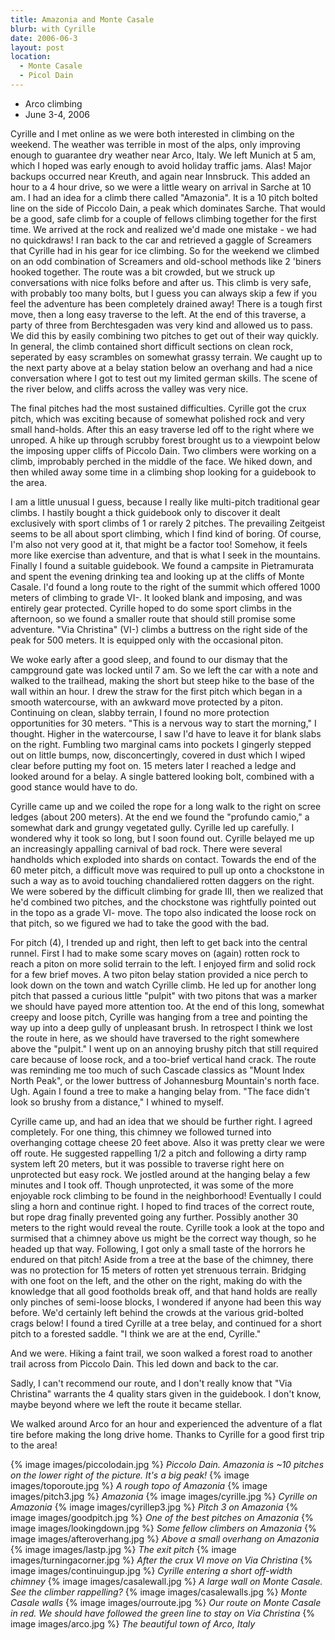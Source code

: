 ```yaml
---
title: Amazonia and Monte Casale
blurb: with Cyrille
date: 2006-06-3
layout: post
location:
  - Monte Casale
  - Picol Dain
---
```


* Arco climbing
* June 3-4, 2006


Cyrille and I met online as we were both interested in climbing on the
weekend. The weather was terrible in most of the alps, only improving enough to
guarantee dry weather near Arco, Italy. We left Munich at 5 am, which I hoped
was early enough to avoid holiday traffic jams. Alas! Major backups occurred
near Kreuth, and again near Innsbruck. This added an hour to a 4 hour drive, so
we were a little weary on arrival in Sarche at 10 am. I had an idea for a climb
there called "Amazonia". It is a 10 pitch bolted line on the side of Piccolo
Dain, a peak which dominates Sarche. That would be a good, safe climb for a
couple of fellows climbing together for the first time. We arrived at the rock
and realized we'd made one mistake - we had no quickdraws! I ran back to the car
and retrieved a gaggle of Screamers that Cyrille had in his gear for ice
climbing. So for the weekend we climbed on an odd combination of Screamers and
old-school methods like 2 'biners hooked together. The route was a bit crowded,
but we struck up conversations with nice folks before and after us. This climb
is very safe, with probably too many bolts, but I guess you can always skip a
few if you feel the adventure has been completely drained away! There is a tough
first move, then a long easy traverse to the left. At the end of this traverse,
a party of three from Berchtesgaden was very kind and allowed us to pass. We did
this by easily combining two pitches to get out of their way quickly. In
general, the climb contained short difficult sections on clean rock, seperated
by easy scrambles on somewhat grassy terrain. We caught up to the next party
above at a belay station below an overhang and had a nice conversation where I
got to test out my limited german skills. The scene of the river below, and
cliffs across the valley was very nice.


The final pitches had the most sustained difficulties. Cyrille got the crux
pitch, which was exciting because of somewhat polished rock and very small
hand-holds. After this an easy traverse led off to the right where we unroped. A
hike up through scrubby forest brought us to a viewpoint below the imposing
upper cliffs of Piccolo Dain. Two climbers were working on a climb, improbably
perched in the middle of the face. We hiked down, and then whiled away some time
in a climbing shop looking for a guidebook to the area.


I am a little unusual I guess, because I really like multi-pitch traditional
gear climbs. I hastily bought a thick guidebook only to discover it dealt
exclusively with sport climbs of 1 or rarely 2 pitches. The prevailing Zeitgeist
seems to be all about sport climbing, which I find kind of boring. Of course,
I'm also not very good at it, that might be a factor too! Somehow, it feels more
like exercise than adventure, and that is what I seek in the mountains. Finally
I found a suitable guidebook. We found a campsite in Pietramurata and spent the
evening drinking tea and looking up at the cliffs of Monte Casale. I'd found a
long route to the right of the summit which offered 1000 meters of climbing to
grade VI-. It looked blank and imposing, and was entirely gear
protected. Cyrille hoped to do some sport climbs in the afternoon, so we found a
smaller route that should still promise some adventure. "Via Christina" (VI-)
climbs a buttress on the right side of the peak for 500 meters. It is equipped
only with the occasional piton.


We woke early after a good sleep, and found to our dismay that the campground
gate was locked until 7 am. So we left the car with a note and walked to the
trailhead, making the short but steep hike to the base of the wall within an
hour. I drew the straw for the first pitch which began in a smooth watercourse,
with an awkward move protected by a piton. Continuing on clean, slabby terrain,
I found no more protection opportunities for 30 meters. "This is a nervous way
to start the morning," I thought. Higher in the watercourse, I saw I'd have to
leave it for blank slabs on the right. Fumbling two marginal cams into pockets I
gingerly stepped out on little bumps, now, disconcertingly, covered in dust
which I wiped clear before putting my foot on. 15 meters later I reached a ledge
and looked around for a belay. A single battered looking bolt, combined with a
good stance would have to do.


Cyrille came up and we coiled the rope for a long walk to the right on scree
ledges (about 200 meters). At the end we found the "profundo camio," a somewhat
dark and grungy vegetated gully. Cyrille led up carefully. I wondered why it
took so long, but I soon found out. Cyrille belayed me up an increasingly
appalling carnival of bad rock. There were several handholds which exploded into
shards on contact. Towards the end of the 60 meter pitch, a difficult move was
required to pull up onto a chockstone in such a way as to avoid touching
chandaliered rotten daggers on the right. We were sobered by the difficult
climbing for grade III, then we realized that he'd combined two pitches, and the
chockstone was rightfully pointed out in the topo as a grade VI- move. The topo
also indicated the loose rock on that pitch, so we figured we had to take the
good with the bad.


For pitch (4), I trended up and right, then left to get back into the central
runnel. First I had to make some scary moves on (again) rotten rock to reach a
piton on more solid terrain to the left. I enjoyed firm and solid rock for a few
brief moves. A two piton belay station provided a nice perch to look down on the
town and watch Cyrille climb. He led up for another long pitch that passed a
curious little "pulpit" with two pitons that was a marker we should have payed
more attention too. At the end of this long, somewhat creepy and loose pitch,
Cyrille was hanging from a tree and pointing the way up into a deep gully of
unpleasant brush. In retrospect I think we lost the route in here, as we should
have traversed to the right somewhere above the "pulpit." I went up on an
annoying brushy pitch that still required care because of loose rock, and a
too-brief vertical hand crack. The route was reminding me too much of such
Cascade classics as "Mount Index North Peak", or the lower buttress of
Johannesburg Mountain's north face. Ugh. Again I found a tree to make a hanging
belay from. "The face didn't look so brushy from a distance," I whined to
myself.


Cyrille came up, and had an idea that we should be further right. I agreed
completely. For one thing, this chimney we followed turned into overhanging
cottage cheese 20 feet above. Also it was pretty clear we were off route. He
suggested rappelling 1/2 a pitch and following a dirty ramp system left 20
meters, but it was possible to traverse right here on unprotected but easy
rock. We jostled around at the hanging belay a few minutes and I took
off. Though unprotected, it was some of the more enjoyable rock climbing to be
found in the neighborhood! Eventually I could sling a horn and continue right. I
hoped to find traces of the correct route, but rope drag finally prevented going
any further. Possibly another 30 meters to the right would reveal the
route. Cyrille took a look at the topo and surmised that a chimney above us
might be the correct way though, so he headed up that way. Following, I got only
a small taste of the horrors he endured on that pitch! Aside from a tree at the
base of the chimney, there was no protection for 15 meters of rotten yet
strenuous terrain. Bridging with one foot on the left, and the other on the
right, making do with the knowledge that all good footholds break off, and that
hand holds are really only pinches of semi-loose blocks, I wondered if anyone
had been this way before. We'd certainly left behind the crowds at the various
grid-bolted crags below! I found a tired Cyrille at a tree belay, and continued
for a short pitch to a forested saddle. "I think we are at the end, Cyrille."


And we were. Hiking a faint trail, we soon walked a forest road to another trail
across from Piccolo Dain. This led down and back to the car.


Sadly, I can't recommend our route, and I don't really know that "Via Christina"
warrants the 4 quality stars given in the guidebook. I don't know, maybe beyond
where we left the route it became stellar.


We walked around Arco for an hour and experienced the adventure of a flat tire
before making the long drive home. Thanks to Cyrille for a good first trip to
the area!


{% image images/piccolodain.jpg %}
<i>Piccolo Dain. Amazonia is ~10 pitches on the lower right of the picture. It's a big peak!</i>
{% image images/toporoute.jpg %}
<i>A rough topo of Amazonia</i>
{% image images/pitch3.jpg %}
<i>Amazonia</i>
{% image images/cyrille.jpg %}
<i>Cyrille on Amazonia</i>
{% image images/cyrillep3.jpg %}
<i>Pitch 3 on Amazonia</i>
{% image images/goodpitch.jpg %}
<i>One of the best pitches on Amazonia</i>
{% image images/lookingdown.jpg %}
<i>Some fellow climbers on Amazonia</i>
{% image images/afteroverhang.jpg %}
<i>Above a small overhang on Amazonia</i>
{% image images/lastp.jpg %}
<i>The exit pitch</i>
{% image images/turningacorner.jpg %}
<i>After the crux VI move on Via Christina</i>
{% image images/continuingup.jpg %}
<i>Cyrille entering a short off-width chimney</i>
{% image images/casalewall.jpg %}
<i>A large wall on Monte Casale. See the climber rappelling?</i>
{% image images/casalewalls.jpg %}
<i>Monte Casale walls</i>
{% image images/ourroute.jpg %}
<i>Our route on Monte Casale in red. We should have followed the green line to stay on Via Christina</i>
{% image images/arco.jpg %}
<i>The beautiful town of Arco, Italy</i>

